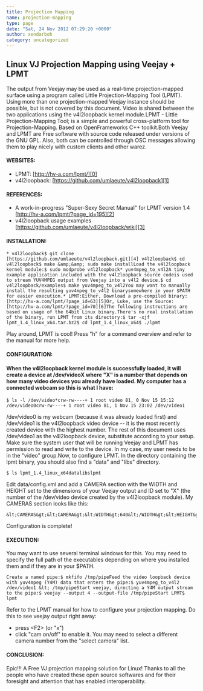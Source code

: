 ```yaml
---
title: Projection Mapping
name: projection-mapping
type: page
date: "Sat, 24 Nov 2012 07:29:20 +0000"
author: xendarboh
category: uncategorized
---
```

## Linux VJ Projection Mapping using Veejay + LPMT

The output from Veejay may be used as a real-time projection-mapped surface using a program called Little Projection-Mapping Tool (LPMT). Using more than one projection-mapped Veejay instance should be possible, but is not covered by this document. Video is shared between the two applications using the v4l2loopback kernel module.LPMT - Little Projection-Mapping Tool; is a simple and powerful cross-platform tool for Projection-Mapping. Based on OpenFrameworks C++ toolkit.Both Veejay and LPMT are Free software with source code released under versions of the GNU GPL. Also, both can be controlled through OSC messages allowing them to play nicely with custom clients and other warez.

#### WEBSITES:

* LPMT: [http://hv-a.com/lpmt/][0]
* v4l2loopback: [https://github.com/umlaeute/v4l2loopback][1]

#### REFERENCES:

* A work-in-progress "Super-Sexy Secret Manual" for LPMT version 1.4 [http://hv-a.com/lpmt/?page_id=195][2]
* v4l2loopback usage examples [https://github.com/umlaeute/v4l2loopback/wiki][3]

#### INSTALLATION:

    * v4l2loopback$ git clone [https://github.com/umlaeute/v4l2loopback.git][4] v4l2loopback$ cd v4l2loopback$ make &amp;&amp; sudo make installLoad the v4l2loopback kernel module:$ sudo modprobe v4l2loopback* yuv4mpeg_to_v4l2A tiny example application included with the v4l2loopback source codeis used to stream YUV4MPEG output from Veejay into a v4l2 device.$ cd v4l2loopback/examples$ make yuv4mpeg_to_v4l2You may want to manually install the resulting yuv4mpeg_to_v4l2 binarysomewhere in your $PATH for easier execution.* LPMT:Either, Download a pre-compiled binary:[http://hv-a.com/lpmt/?page_id=63][5]Or, Luke, use the Source:[http://hv-a.com/lpmt/?page_id=70][6]The following instructions are based on usage of the 64bit Linux binary.There's no real installation of the binary, run LPMT from its directory:$ tar -xjf lpmt_1.4_linux_x64.tar.bz2$ cd lpmt_1.4_linux_x64$ ./lpmt

Play around, LPMT is cool! Press "h" for a command overview and refer to the manual for more help.

#### CONFIGURATION:

#### When the v4l2loopback kernel module is successfully loaded, it will create a device at /dev/videoX where "X" is a number that depends on how many video devices you already have loaded. My computer has a connected webcam so this is what I have:

    $ ls -l /dev/video*crw-rw----+ 1 root video 81, 0 Nov 15 15:12 /dev/video0crw-rw----+ 1 root video 81, 1 Nov 15 23:02 /dev/video1

/dev/video0 is my webcam (because it was already loaded first) and /dev/video1 is the v4l2loopback video device -- it is the most recently created device with the highest number. The rest of this document uses /dev/video1 as the v4l2loopback device, substitute according to your setup. Make sure the system user that will be running Veejay and LPMT has permission to read and write to the device. In my case, my user needs to be in the "video" group.Now, to configure LPMT. In the directory containing the lpmt binary, you should also find a "data" and "libs" directory.

    $ ls lpmt_1.4_linux_x64datalibslpmt

Edit data/config.xml and add a CAMERA section with the WIDTH and HEIGHT set to the dimensions of your Veejay output and ID set to "X" (the number of the /dev/video device created by the v4l2loopback module). My CAMERAS section looks like this:

    &lt;CAMERAS&gt;&lt;CAMERA&gt;&lt;WIDTH&gt;640&lt;/WIDTH&gt;&lt;HEIGHT&gt;480&lt;/HEIGHT&gt;&lt;ID&gt;0&lt;/ID&gt;&lt;/CAMERA&gt;&lt;CAMERA&gt;&lt;WIDTH&gt;720&lt;/WIDTH&gt;&lt;HEIGHT&gt;480&lt;/HEIGHT&gt;&lt;ID&gt;1&lt;/ID&gt;&lt;/CAMERA&gt;&lt;/CAMERAS&gt;

Configuration is complete!

#### EXECUTION:

You may want to use several terminal windows for this. You may need to specify the full path of the executables depending on where you installed them and if they are in your $PATH.

    Create a named pipe:$ mkfifo /tmp/pipeFeed the video loopback device with yuv4mpeg (Y4M) data that enters the pipe:$ yuv4mpeg_to_v4l2 /dev/video1 &lt; /tmp/pipeStart veejay, directing a Y4M output stream to the pipe:$ veejay --output 4 --output-file /tmp/pipeStart LPMT$ lpmt

Refer to the LPMT manual for how to configure your projection mapping. Do this to see veejay output right away:

* press &lt;F2&gt; (or "x")
* click "cam on/off" to enable it. You may need to select a different camera number from the "select camera" list.

#### CONCLUSION:

Epic!!! A Free VJ projection mapping solution for Linux! Thanks to all the people who have created these open source softwares and for their foresight and attention that has enabled interoperability.

[0]: http://hv-a.com/lpmt/
[1]: https://github.com/umlaeute/v4l2loopback
[2]: http://hv-a.com/lpmt/?page_id=195
[3]: https://github.com/umlaeute/v4l2loopback/wiki
[4]: https://github.com/umlaeute/v4l2loopback.git
[5]: http://hv-a.com/lpmt/?page_id=63
[6]: http://hv-a.com/lpmt/?page_id=70